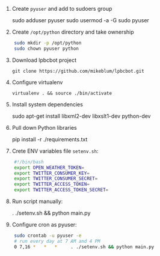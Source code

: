 1. Create `pyuser` and add to sudoers group
    
    sudo adduser pyuser
    sudo usermod -a -G sudo pyuser
    
2. Create `/opt/python` directory and take ownership
```bash
    sudo mkdir -p /opt/python
    sudo chown pyuser python
```
3. Download lpbcbot project

    `git clone https://github.com/mikeblum/lpbcbot.git`

4. Configure virtualenv
 
    `virtualenv . && source ./bin/activate`

5. Install system dependencies

    sudo apt-get install libxml2-dev libxslt1-dev python-dev	

6. Pull down Python libraries
	
    pip install -r ./requirements.txt

7. Crete ENV variables file `setenv.sh`:

```bash
    #!/bin/bash
    export OPEN_WEATHER_TOKEN=
    export TWITTER_CONSUMER_KEY=
    export TWITTER_CONSUMER_SECRET=
    export TWITTER_ACCESS_TOKEN=
    export TWITTER_ACCESS_TOKEN_SECRET=
```

8. Run script manually:

    . ./setenv.sh && python main.py
    
9. Configure cron as pyuser:
```bash
    sudo crontab -u pyuser -e
    # run every day at 7 AM and 4 PM
    0 7,16 *   *   *     . ./setenv.sh && python main.py
```
